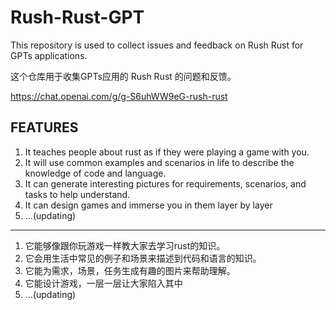 
# Rush-Rust-GPT
This repository is used to collect issues and feedback on Rush Rust for GPTs applications.

这个仓库用于收集GPTs应用的 Rush Rust 的问题和反馈。  

https://chat.openai.com/g/g-S6uhWW9eG-rush-rust

## FEATURES
1. It teaches people about rust as if they were playing a game with you.
2. It will use common examples and scenarios in life to describe the knowledge of code and language.
3. It can generate interesting pictures for requirements, scenarios, and tasks to help understand. 
4. It can design games and immerse you in them layer by layer
5. ...(updating)

---

1. 它能够像跟你玩游戏一样教大家去学习rust的知识。
2. 它会用生活中常见的例子和场景来描述到代码和语言的知识。
3. 它能为需求，场景，任务生成有趣的图片来帮助理解。
4. 它能设计游戏，一层一层让大家陷入其中
5. ...(updating)
